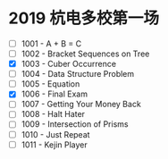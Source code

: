 # 2019 杭电多校第一场

- [ ] 1001 - A + B = C
- [ ] 1002 - Bracket Sequences on Tree
- [x] 1003 - Cuber Occurrence
- [ ] 1004 - Data Structure Problem
- [ ] 1005 - Equation
- [x] 1006 - Final Exam
- [ ] 1007 - Getting Your Money Back
- [ ] 1008 - Halt Hater
- [ ] 1009 - Intersection of Prisms
- [ ] 1010 - Just Repeat
- [ ] 1011 - Kejin Player
